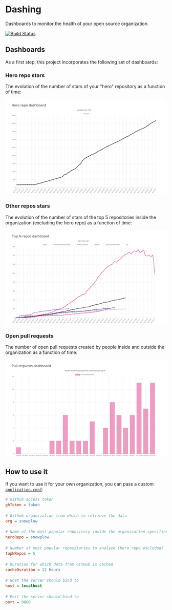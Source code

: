 # Dashing

Dashboards to monitor the health of your open source organization.

[![Build Status](https://travis-ci.org/BenFradet/dashing.svg?branch=master)](https://travis-ci.org/BenFradet/dashing)

## Dashboards

As a first step, this project incorporates the following set of dashboards:

### Hero repo stars

The evolution of the number of stars of your "hero" repository as a function of time:

![hero-repo](https://github.com/BenFradet/dashing/raw/master/screenshots/hero_repo_stars.png)

### Other repos stars

The evolution of the number of stars of the top 5 repositories inside the organization (excluding
the hero repo) as a function of time:

![topn-repos](https://github.com/BenFradet/dashing/raw/master/screenshots/top_n_repos_stars.png)

### Open pull requests

The number of open pull requests created by people inside and outside the organization as a function
of time:

![opened-prs](https://github.com/BenFradet/dashing/raw/master/screenshots/opened_prs.png)

## How to use it

If you want to use it for your own organization, you can pass a custom
[`application.conf`](server/src/main/resources/reference.conf):

```ini
# Github access token
ghToken = token

# Github organization from which to retrieve the data
org = snowplow

# Name of the most popular repository inside the organization specified above
heroRepo = snowplow

# Number of most popular repositories to analyze (hero repo excluded)
topNRepos = 5

# Duration for which data from GitHub is cached
cacheDuration = 12 hours

# Host the server should bind to
host = localhost

# Port the server should bind to
port = 8080
```
